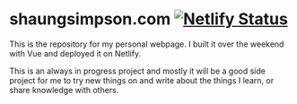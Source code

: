 # shaungsimpson.com  [![Netlify Status](https://api.netlify.com/api/v1/badges/e96099f0-067b-4722-9156-e43077624c8f/deploy-status)](https://app.netlify.com/sites/tiny-mousse-e9d52b/deploys)

This is the repository for my personal webpage. I built it over the weekend with Vue and deployed it on Netlify.

This is an always in progress project and mostly it will be a good side project for me to try new things on and write about the things I learn, or share knowledge with others.
